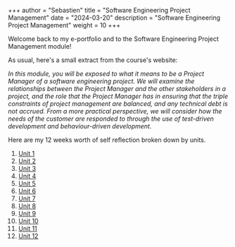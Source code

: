 +++
author = "Sebastien"
title = "Software Engineering Project Management"
date = "2024-03-20"
description = "Software Engineering Project Management"
weight = 10
+++

Welcome back to my e-portfolio and to the Software Engineering Project Management module!

As usual, here's a small extract from the course's website:

_In this module, you will be exposed to what it means to be a Project Manager of a software engineering project. We will examine the relationships between the Project Manager and the other stakeholders in a project, and the role that the Project Manager has in ensuring that the triple constraints of project management are balanced, and any technical debt is not accrued. From a more practical perspective, we will consider how the needs of the customer are responded to through the use of test-driven development and behaviour-driven development._


Here are my 12 weeks worth of self reflection broken down by units.


1. [Unit 1](../m6u1/)
2. [Unit 2](../m6u2/)
3. [Unit 3](../m6u3/)
4. [Unit 4](../m6u4/)
5. [Unit 5](../m6u5/)
6. [Unit 6](../m6u6/)
7. [Unit 7](../m6u7/)
8. [Unit 8](../m6u8/)
9. [Unit 9](../m6u9/)
10. [Unit 10](../m6u10/)
11. [Unit 11](../m6u11/)
12. [Unit 12](../m6u12/)
